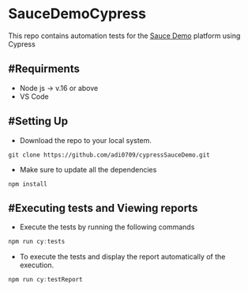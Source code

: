 # **SauceDemoCypress**

This repo contains automation tests for the [Sauce Demo](https://www.saucedemo.com/) platform using Cypress

## **#Requirments**

- Node js -> v.16 or above
- VS Code

## **#Setting Up**

- Download the repo to your local system.

```
git clone https://github.com/adi0709/cypressSauceDemo.git
```

- Make sure to update all the dependencies

```
npm install
```

## **#Executing tests and Viewing reports**

- Execute the tests by running the following commands

```javascript
npm run cy:tests
```

- To execute the tests and display the report automatically of the execution.

```javascript
npm run cy:testReport
```
